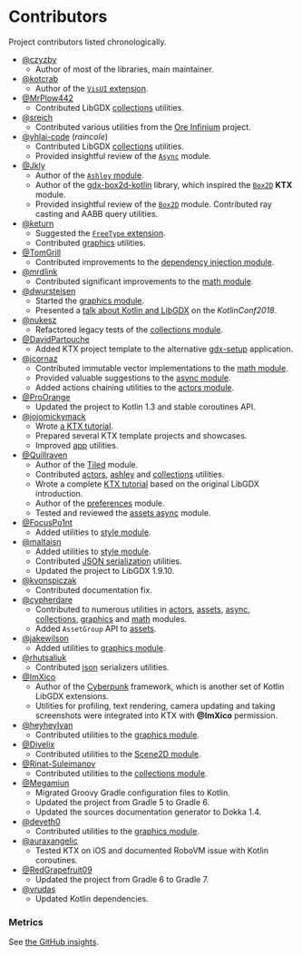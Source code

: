 # Contributors

Project contributors listed chronologically.

* [@czyzby](https://github.com/czyzby)
  * Author of most of the libraries, main maintainer.
* [@kotcrab](https://github.com/kotcrab)
  * Author of the [`VisUI` extension](../vis).
* [@MrPlow442](https://github.com/MrPlow442)
  * Contributed LibGDX [collections](../collections) utilities.
* [@sreich](https://github.com/sreich)
  * Contributed various utilities from the [Ore Infinium](https://github.com/sreich/ore-infinium) project.
* [@yhlai-code](https://github.com/yhlai-code) (_raincole_)
  * Contributed LibGDX [collections](../collections) utilities.
  * Provided insightful review of the [`Async`](../async) module.
* [@Jkly](https://github.com/Jkly)
  * Author of the [`Ashley` module](../ashley).
  * Author of the [gdx-box2d-kotlin](https://github.com/Jkly/gdx-box2d-kotlin) library, which inspired the [`Box2D`](../box2d) **KTX** module.
  * Provided insightful review of the [`Box2D`](../box2d) module. Contributed ray casting and AABB query utilities.
* [@keturn](https://github.com/keturn)
  * Suggested the [`FreeType` extension](../freetype).
  * Contributed [graphics](../graphics) utilities.
* [@TomGrill](https://github.com/TomGrill)
  * Contributed improvements to the [dependency injection module](../inject).
* [@mrdlink](https://github.com/mrdlink)
  * Contributed significant improvements to the [math module](../math).
* [@dwursteisen](https://github.com/dwursteisen)
  * Started the [graphics module](../graphics).
  * Presented a [talk about Kotlin and LibGDX](https://www.youtube.com/watch?v=kDxerDYelLs) on the _KotlinConf2018_.
* [@nukesz](https://github.com/nukesz)
  * Refactored legacy tests of the [collections module](../collections).
* [@DavidPartouche](https://github.com/DavidPartouche)
  * Added KTX project template to the alternative [gdx-setup](https://github.com/czyzby/gdx-setup) application.
* [@jcornaz](https://github.com/jcornaz)
  * Contributed immutable vector implementations to the [math module](../math).
  * Provided valuable suggestions to the [async module](../async).
  * Added actions chaining utilities to the [actors module](../actors).
* [@ProOrange](https://github.com/ProOrange)
  * Updated the project to Kotlin 1.3 and stable coroutines API.
* [@jojomickymack](https://github.com/jojomickymack)
  * Wrote [a KTX tutorial](https://jojomickymack.gitlab.io/reverie/post/libktx_platformer/).
  * Prepared several KTX template projects and showcases.
  * Improved [app](../app) utilities.
* [@Quillraven](https://github.com/Quillraven)
  * Author of the [Tiled](../tiled) module.
  * Contributed [actors](../actors), [ashley](../ashley) and [collections](../collections) utilities.
  * Wrote a complete [KTX tutorial](https://github.com/Quillraven/SimpleKtxGame/wiki) based on the original LibGDX introduction.
  * Author of the [preferences](../preferences) module.
  * Tested and reviewed the [assets async](../assets-async) module.
* [@FocusPo1nt](https://github.com/FocusPo1nt)
  * Added utilities to [style module](../style).
* [@maltaisn](https://github.com/maltaisn)
  * Added utilities to [style module](../style).
  * Contributed [JSON serialization](../json) utilities.
  * Updated the project to LibGDX 1.9.10.
* [@kvonspiczak](https://github.com/kvonspiczak)
  * Contributed documentation fix.
* [@cypherdare](https://github.com/cypherdare)
  * Contributed to numerous utilities in [actors](../actors), [assets](../assets), [async](../async),
  [collections](../collections), [graphics](../graphics) and [math](../math) modules.
  * Added `AssetGroup` API to [assets](../assets).
* [@jakewilson](https://github.com/jakewilson)
  * Added utilities to [graphics module](../graphics).
* [@rhutsaliuk](https://github.com/rhutsaliuk)
  * Contributed [json](../json) serializers utilities.
* [@ImXico](https://github.com/ImXico)
  * Author of the [Cyberpunk](https://github.com/ImXico/Cyberpunk) framework, which is another set of Kotlin LibGDX extensions.
  * Utilities for profiling, text rendering, camera updating and taking screenshots were integrated into KTX with **@ImXico** permission.
* [@heyheyIvan](https://github.com/heyheyIvan)
  * Contributed utilities to the [graphics module](../graphics).
* [@Divelix](https://github.com/Divelix)
  * Contributed utilities to the [Scene2D module](../scene2d).
* [@Rinat-Suleimanov](https://github.com/Rinat-Suleimanov)
  * Contributed utilities to the [collections module](../collections).
* [@Megamiun](https://github.com/Megamiun)
  * Migrated Groovy Gradle configuration files to Kotlin.
  * Updated the project from Gradle 5 to Gradle 6.
  * Updated the sources documentation generator to Dokka 1.4.
* [@deveth0](https://github.com/deveth0)
  * Contributed utilities to the [graphics module](../graphics).
* [@auraxangelic](https://github.com/auraxangelic)
  * Tested KTX on iOS and documented RoboVM issue with Kotlin coroutines.
* [@RedGrapefruit09](https://github.com/RedGrapefruit09)
  * Updated the project from Gradle 6 to Gradle 7.
* [@vrudas](https://github.com/vrudas)
  * Updated Kotlin dependencies.

### Metrics

See [the GitHub insights](https://github.com/libktx/ktx/graphs/contributors).
